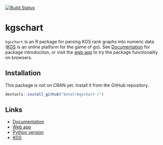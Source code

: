 
<!-- README.md is generated from README.Rmd. Please edit that file -->
[![Build Status](https://travis-ci.org/kota7/kgschart-r.svg?branch=master)](https://travis-ci.org/kota7/kgschart-r)

kgschart
========

`kgschart` is an R package for parsing KGS rank graphs into numeric data ([KGS](http://gokgs.com/) is an online platform for the game of go). See [Documentation](https://kota7.github.io/kgschart-r/) for package introduction, or visit the [web app](https://kota.shinyapps.io/kgschart-app/) to try the package functionality on browsers.

Installation
------------

This package is not on CRAN yet. Install it from the GitHub repository.

``` r
devtools::install_github("kota7/kgschart-r")
```

Links
-----

-   [Documentation](https://kota7.github.io/kgschart-r/)
-   [Web app](https://kota.shinyapps.io/kgschart-app/)
-   [Python version](https://github.com/kota7/kgschart)
-   [KGS](http://www.gokgs.com/)
